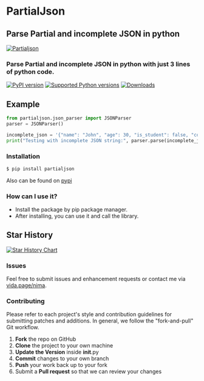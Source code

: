 # PartialJson

## Parse Partial and incomplete JSON in python

[![Partialjson](https://github.com/iw4p/partialjson/raw/main/images/partialjson.png
)](https://pypi.org/project/partialjson/)

### Parse Partial and incomplete JSON in python with just 3 lines of python code.

[![PyPI version](https://img.shields.io/pypi/v/partialjson.svg)](https://pypi.org/project/partialjson)
[![Supported Python versions](https://img.shields.io/pypi/pyversions/partialjson.svg)](#Installation)
[![Downloads](https://pepy.tech/badge/partialjson)](https://pepy.tech/project/partialjson)


## Example
```python
from partialjson.json_parser import JSONParser
parser = JSONParser()

incomplete_json = '{"name": "John", "age": 30, "is_student": false, "courses": ["Math", "Science"'
print("Testing with incomplete JSON string:", parser.parse(incomplete_json))
```

### Installation

```sh
$ pip install partialjson
```
Also can be found on [pypi](https://pypi.org/project/partialjson/)

### How can I use it?
  - Install the package by pip package manager.
  - After installing, you can use it and call the library.

## Star History

[![Star History Chart](https://api.star-history.com/svg?repos=iw4p/partialjson&type=Date)](https://star-history.com/#iw4p/partialjson&Date)

### Issues
Feel free to submit issues and enhancement requests or contact me via [vida.page/nima](https://vida.page/nima).

### Contributing
Please refer to each project's style and contribution guidelines for submitting patches and additions. In general, we follow the "fork-and-pull" Git workflow.

 1. **Fork** the repo on GitHub
 2. **Clone** the project to your own machine
 3. **Update the Version** inside __init__.py
 4. **Commit** changes to your own branch
 5. **Push** your work back up to your fork
 6. Submit a **Pull request** so that we can review your changes